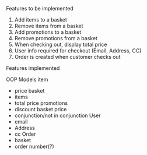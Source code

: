 Features to be implemented

1. Add items to a basket
2. Remove items from a basket
3. Add promotions to a basket
4. Remove promotions from a basket
5. When checking out, display total price
6. User info required for checkout (Email, Address, CC)
7. Order is created when customer checks out

Features implemented


OOP Models
item
  - price
basket
  - items
  - total price
promotions
  - discount basket price
  - conjunction/not in conjunction
User
  - email
  - Address
  - cc
Order
  - basket
  - order number(?)
